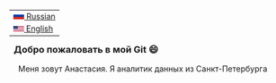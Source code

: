 <table align="right">
 <tr><td><a href="README.md"><img src="images/flag-400.png" height="13"> Russian</a></td></tr>
 <tr><td><a href="README_fr.md"><img src="images/Flag_of_the_United_States.png" height="10"> English</a></td></tr>
</table>

### &nbsp; Добро пожаловать в мой Git :smile:

&nbsp;&nbsp;&nbsp;&nbsp;Меня зовут Анастасия. Я аналитик данных из Санкт-Петербурга
